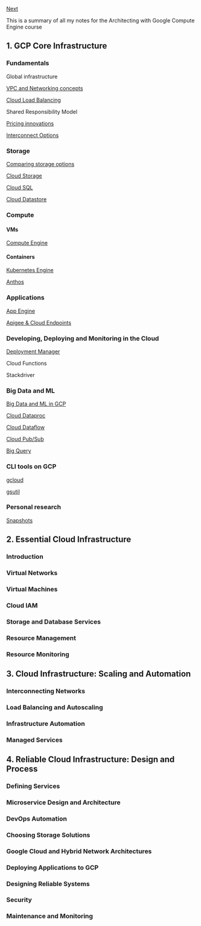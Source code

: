[Next](https://github.com/paulowe/gcp/blob/main/gcp-core-infrastructure/vpc-networks.md)

This is a summary of all my notes for the Architecting with Google Compute Engine course

## 1. GCP Core Infrastructure                                                                                                                                           
### Fundamentals
Global infrastructure

[VPC and Networking concepts](https://github.com/paulowe/gcp/blob/main/gcp-core-infrastructure/vpc-networks.md)

[Cloud Load Balancing](https://github.com/paulowe/gcp/blob/main/gcp-core-infrastructure/cloud-load-balancer.md)

Shared Responsibility Model

[Pricing innovations](https://github.com/paulowe/gcp/blob/main/gcp-core-infrastructure/pricing.md)

[Interconnect Options](https://github.com/paulowe/gcp/blob/main/gcp-core-infrastructure/interconnect-options.md)
### Storage
[Comparing storage options](https://github.com/paulowe/gcp/blob/main/gcp-core-infrastructure/comparing-storage-options.md) 

[Cloud Storage](https://github.com/paulowe/gcp/blob/main/gcp-core-infrastructure/storage.md)

[Cloud SQL](https://github.com/paulowe/gcp/blob/main/gcp-core-infrastructure/cloud-sql.md)

[Cloud Datastore](https://github.com/paulowe/gcp/blob/main/gcp-core-infrastructure/cloud-datastore.md)
### Compute

#### VMs
[Compute Engine](https://github.com/paulowe/gcp/blob/main/gcp-core-infrastructure/compute-engine.md)
#### Containers
[Kubernetes Engine](https://github.com/paulowe/gcp/blob/main/gcp-core-infrastructure/kubernetes-engine.md)

[Anthos](https://github.com/paulowe/gcp/blob/main/gcp-core-infrastructure/anthos.md)  
### Applications
[App Engine](https://github.com/paulowe/gcp/blob/main/gcp-core-infrastructure/app-engine.md)

[Apigee & Cloud Endpoints](https://github.com/paulowe/gcp/blob/main/gcp-core-infrastructure/apigee_cloud-endpoints.md)

### Developing, Deploying and Monitoring in the Cloud
[Deployment Manager](https://github.com/paulowe/gcp/blob/main/gcp-core-infrastructure/deployment-manager.md)

Cloud Functions

Stackdriver

### Big Data and ML
[Big Data and ML in GCP](https://github.com/paulowe/gcp/blob/main/gcp-core-infrastructure/big_data_ml.md)

[Cloud Dataproc](https://github.com/paulowe/gcp/blob/main/gcp-core-infrastructure/dataproc.md)

[Cloud Dataflow](https://github.com/paulowe/gcp/blob/main/gcp-core-infrastructure/dataflow.md)

[Cloud Pub/Sub](https://github.com/paulowe/gcp/blob/main/gcp-core-infrastructure/cloud-pubsub.md)

[Big Query](https://github.com/paulowe/gcp/blob/main/gcp-core-infrastructure/bigquery.md)

### CLI tools on GCP 
[gcloud](https://github.com/paulowe/gcp/blob/main/gcp-core-infrastructure/gcloud.md)

[gsutil](https://github.com/paulowe/gcp/blob/main/gcp-core-infrastructure/gsutil.md)

### Personal research
[Snapshots](https://github.com/paulowe/gcp/blob/main/gcp-core-infrastructure/snapshots.md)

## 2. Essential Cloud Infrastructure
### Introduction 

### Virtual Networks

### Virtual Machines

### Cloud IAM

### Storage and Database Services

### Resource Management

### Resource Monitoring

## 3. Cloud Infrastructure: Scaling and Automation
### Interconnecting Networks

### Load Balancing and Autoscaling

### Infrastructure Automation

### Managed Services

## 4. Reliable Cloud Infrastructure: Design and Process
### Defining Services

### Microservice Design and Architecture

### DevOps Automation

### Choosing Storage Solutions

### Google Cloud and Hybrid Network Architectures

### Deploying Applications to GCP

### Designing Reliable Systems

### Security

### Maintenance and Monitoring
